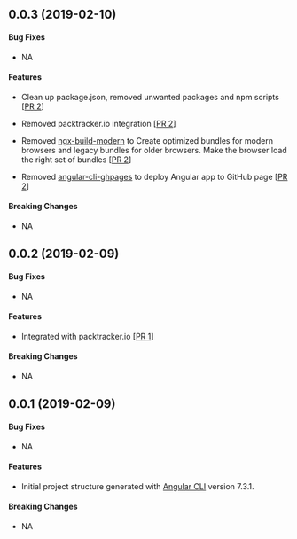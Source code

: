 <a name="v0.0.3"></a>
## 0.0.3 (2019-02-10)

#### Bug Fixes
* NA

#### Features
* Clean up package.json, removed unwanted packages and npm scripts [[PR 2](https://github.com/kumaran-is/ngrx-shopping-cart/pull/2)]

* Removed packtracker.io integration [[PR 2](https://github.com/kumaran-is/ngrx-shopping-cart/pull/2)]

* Removed [ngx-build-modern](https://github.com/manfredsteyer/ngx-build-plus/blob/master/ngx-build-modern/README.md) to Create optimized bundles for modern browsers and legacy bundles for older browsers. Make the browser load the right set of bundles [[PR 2](https://github.com/kumaran-is/ngrx-shopping-cart/pull/2)]

* Removed [angular-cli-ghpages](https://github.com/angular-schule/angular-cli-ghpages) to deploy Angular app to GitHub page [[PR 2](https://github.com/kumaran-is/ngrx-shopping-cart/pull/2)]

#### Breaking Changes
* NA

<a name="v0.0.2"></a>
## 0.0.2 (2019-02-09)

#### Bug Fixes
* NA

#### Features
* Integrated with packtracker.io [[PR 1](https://github.com/kumaran-is/ngrx-shopping-cart/pull/1)]

#### Breaking Changes
* NA

<a name="v0.0.1"></a>
## 0.0.1 (2019-02-09)

#### Bug Fixes
* NA

#### Features
* Initial project structure generated  with  [Angular CLI](https://github.com/angular/angular-cli) version 7.3.1.

#### Breaking Changes
* NA
